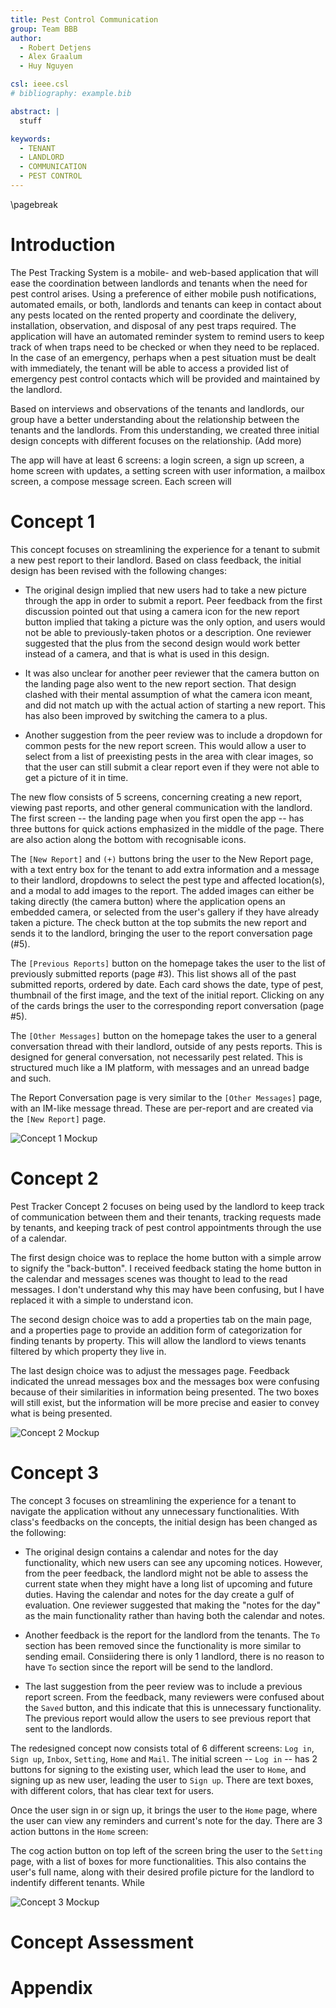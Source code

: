 ```yaml
---
title: Pest Control Communication
group: Team BBB
author:
  - Robert Detjens
  - Alex Graalum
  - Huy Nguyen

csl: ieee.csl
# bibliography: example.bib

abstract: |
  stuff

keywords:
  - TENANT
  - LANDLORD
  - COMMUNICATION
  - PEST CONTROL
---
```


\pagebreak

# Introduction

The Pest Tracking System is a mobile- and web-based application that will ease the coordination between landlords and tenants when the need for pest control arises. Using a preference of either mobile push notifications, automated emails, or both, landlords and tenants can keep in contact about any pests located on the rented property and coordinate the delivery, installation, observation, and disposal of any pest traps required. The application will have an automated reminder system to remind users to keep track of when traps need to be checked or when they need to be replaced. In the case of an emergency, perhaps when a pest situation must be dealt with immediately, the tenant will be able to access a provided list of emergency pest control contacts which will be provided and maintained by the landlord.

Based on interviews and observations of the tenants and landlords, our group have a better understanding about the relationship between the tenants and the landlords. From this understanding, we created three initial design concepts with different focuses on the relationship. (Add more)

The app will have at least 6 screens: a login screen, a sign up screen, a home screen with updates, a setting screen with user information, a mailbox screen, a compose message screen. Each screen will

# Concept 1

This concept focuses on streamlining the experience for a tenant to submit a new pest report to their landlord. Based on class feedback, the initial design has been revised with the following changes:

- The original design implied that new users had to take a new picture through the app in order to submit a report. Peer feedback from the first discussion pointed out that using a camera icon for the new report button implied that taking a picture was the only option, and users would not be able to previously-taken photos or a description. One reviewer suggested that the plus from the second design would work better instead of a camera, and that is what is used in this design.

- It was also unclear for another peer reviewer that the camera button on the landing page also went to the new report section. That design clashed with their mental assumption of what the camera icon meant, and did not match up with the actual action of starting a new report. This has also been improved by switching the camera to a plus.

- Another suggestion from the peer review was to include a dropdown for common pests for the new report screen. This would allow a user to select from a list of preexisting pests in the area with clear images, so that the user can still submit a clear report even if they were not able to get a picture of it in time.

The new flow consists of 5 screens, concerning creating a new report, viewing past reports, and other general communication with the landlord. The first screen -- the landing page when you first open the app -- has three buttons for quick actions emphasized in the middle of the page. There are also action along the bottom with recognisable icons.

The `[New Report]` and `(+)` buttons bring the user to the New Report page, with a text entry box for the tenant to add extra information and a message to their landlord, dropdowns to select the pest type and affected location(s), and a modal to add images to the report. The added images can either be taking directly (the camera button) where the application opens an embedded camera, or selected from the user's gallery if they have already taken a picture. The check button at the top submits the new report and sends it to the landlord, bringing the user to the report conversation page (#5).

The `[Previous Reports]` button on the homepage takes the user to the list of previously submitted reports (page #3). This list shows all of the past submitted reports, ordered by date. Each card shows the date, type of pest, thumbnail of the first image, and the text of the initial report. Clicking on any of the cards brings the user to the corresponding report conversation (page #5).

The `[Other Messages]` button on the homepage takes the user to a general conversation thread with their landlord, outside of any pests reports. This is designed for general conversation, not necessarily pest related. This is structured much like a IM platform, with messages and an unread badge and such.

The Report Conversation page is very similar to the `[Other Messages]` page, with an IM-like message thread. These are per-report and are created via the `[New Report]` page.

![Concept 1 Mockup](images/design1.png)

# Concept 2

Pest Tracker Concept 2 focuses on being used by the landlord to keep track of communication between them and their tenants, tracking requests made by tenants, and keeping track of pest control appointments through the use of a calendar.

The first design choice was to replace the home button with a simple arrow to signify the "back-button". I received feedback stating the home button in the calendar and messages scenes was thought to lead to the read messages. I don't understand why this may have been confusing, but I have replaced it with a simple to understand icon.

The second design choice was to add a properties tab on the main page, and a properties page to provide an addition form of categorization for finding tenants by property. This will allow the landlord to views tenants filtered by which property they live in.

The last design choice was to adjust the messages page. Feedback indicated the unread messages box and the messages box were confusing because of their similarities in information being presented. The two boxes will still exist, but the information will be more precise and easier to convey what is being presented.

![Concept 2 Mockup](images/design2.png)

# Concept 3

The concept 3 focuses on streamlining the experience for a tenant to navigate the application without any unnecessary functionalities. With class's feedbacks on the concepts, the initial design has been changed as the following:

- The original design contains a calendar and notes for the day functionality, which new users can see any upcoming notices. However, from the peer feedback, the landlord might not be able to assess the current state when they might have a long list of upcoming and future duties. Having the calendar and notes for the day create a gulf of evaluation. One reviewer suggested that making the "notes for the day" as the main functionality rather than having both the calendar and notes.

- Another feedback is the report for the landlord from the tenants. The `To` section has been removed since the functionality is more similar to sending email. Consiidering there is only 1 landlord, there is no reason to have `To` section since the report will be send to the landlord.

- The last suggestion from the peer review was to include a previous report screen. From the feedback, many reviewers were confused about the `Saved` button, and this indicate that this is unnecessary functionality. The previous report would allow the users to see previous report that sent to the landlords.

The redesigned concept now consists total of 6 different screens: `Log in`, `Sign up`, `Inbox`, `Setting`, `Home` and `Mail`. The initial screen -- `Log in` -- has 2 buttons for signing to the existing user, which lead the user to `Home`, and signing up as new user, leading the user to `Sign up`. There are text boxes, with different colors, that has clear text for users.

Once the user sign in or sign up, it brings the user to the `Home` page, where the user can view any reminders and current's note for the day. There are 3 action buttons in the `Home` screen:

The cog action button on top left of the screen bring the user to the `Setting` page, with a list of boxes for more functionalities. This also contains the user's full name, along with their desired profile picture for the landlord to indentify different tenants. While



![Concept 3 Mockup](images/design3.png)

# Concept Assessment


# Appendix
